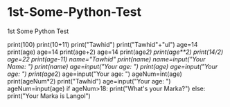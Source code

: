 # 1st-Some-Python-Test
1st Some Python Test


print(100)
print(10+11)
print("Tawhid")
print("Tawhid"+"ul")
age=14
print(age)
age=14
print(age+2)
age=14
print(age*2)
print(age**2)
print(14/2)
age=22
print(age-11)
name="Tawhid"
print(name)
name=input("Your Name: ")
print(name)
age=input("Your age: ")
print(age)
age=input("Your age: ")
print(age*2)
age=input("Your age: ")
ageNum=int(age)
print(ageNum*2)
print("Tawhid")
age=input("Your age: ")
ageNum=input(age)
if ageNum>18:
  print("What's your Marka?")
else:
  print("Your Marka is Langol")
